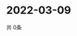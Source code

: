# 2022-03-09
  共 0条

  <!-- BEGIN -->
  <!-- 最后更新时间Wed Mar 09 2022 12:09:46 GMT+0000 (Coordinated Universal Time) -->
  
  <!-- END -->
  
  